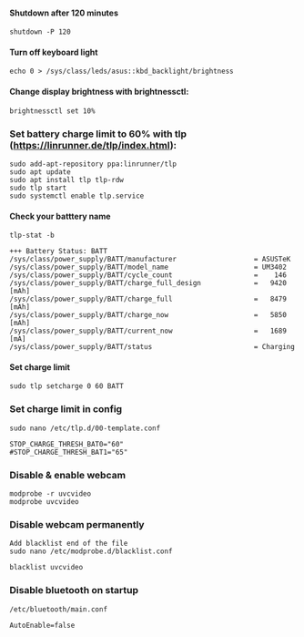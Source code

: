 
#### Shutdown after 120 minutes
```
shutdown -P 120
```

#### Turn off keyboard light
```
echo 0 > /sys/class/leds/asus::kbd_backlight/brightness
```

#### Change display brightness with brightnessctl:
```
brightnessctl set 10%
```

### Set battery charge limit to 60% with tlp (https://linrunner.de/tlp/index.html):
```
sudo add-apt-repository ppa:linrunner/tlp
sudo apt update
sudo apt install tlp tlp-rdw
sudo tlp start
sudo systemctl enable tlp.service
```
#### Check your batttery name
```
tlp-stat -b
```

```
+++ Battery Status: BATT
/sys/class/power_supply/BATT/manufacturer                   = ASUSTeK
/sys/class/power_supply/BATT/model_name                     = UM3402
/sys/class/power_supply/BATT/cycle_count                    =    146
/sys/class/power_supply/BATT/charge_full_design             =   9420 [mAh]
/sys/class/power_supply/BATT/charge_full                    =   8479 [mAh]
/sys/class/power_supply/BATT/charge_now                     =   5850 [mAh]
/sys/class/power_supply/BATT/current_now                    =   1689 [mA]
/sys/class/power_supply/BATT/status                         = Charging
```

#### Set charge limit
```
sudo tlp setcharge 0 60 BATT
```

### Set charge limit in config
```
sudo nano /etc/tlp.d/00-template.conf

STOP_CHARGE_THRESH_BAT0="60"
#STOP_CHARGE_THRESH_BAT1="65"

```

### Disable & enable webcam
```
modprobe -r uvcvideo
modprobe uvcvideo
```

### Disable webcam permanently

```
Add blacklist end of the file
sudo nano /etc/modprobe.d/blacklist.conf

blacklist uvcvideo
```

### Disable bluetooth on startup
```
/etc/bluetooth/main.conf

AutoEnable=false
```
